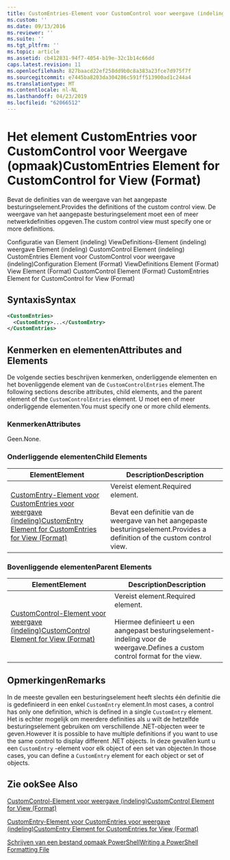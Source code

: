 ```yaml
---
title: CustomEntries-Element voor CustomControl voor weergave (indeling) | Microsoft Docs
ms.custom: ''
ms.date: 09/13/2016
ms.reviewer: ''
ms.suite: ''
ms.tgt_pltfrm: ''
ms.topic: article
ms.assetid: cb412831-94f7-4054-b19e-32c1b14c66dd
caps.latest.revision: 11
ms.openlocfilehash: 827baacd22ef258dd9b0c8a383a23fce7d975f7f
ms.sourcegitcommit: e7445ba8203da304286c591ff513900ad1c244a4
ms.translationtype: MT
ms.contentlocale: nl-NL
ms.lasthandoff: 04/23/2019
ms.locfileid: "62066512"
---
```

# <a name="customentries-element-for-customcontrol-for-view-format"></a><span data-ttu-id="1507f-102">Het element CustomEntries voor CustomControl voor Weergave (opmaak)</span><span class="sxs-lookup"><span data-stu-id="1507f-102">CustomEntries Element for CustomControl for View (Format)</span></span>

<span data-ttu-id="1507f-103">Bevat de definities van de weergave van het aangepaste besturingselement.</span><span class="sxs-lookup"><span data-stu-id="1507f-103">Provides the definitions of the custom control view.</span></span> <span data-ttu-id="1507f-104">De weergave van het aangepaste besturingselement moet een of meer netwerkdefinities opgeven.</span><span class="sxs-lookup"><span data-stu-id="1507f-104">The custom control view must specify one or more definitions.</span></span>

<span data-ttu-id="1507f-105">Configuratie van Element (indeling) ViewDefinitions-Element (indeling) weergave Element (indeling) CustomControl Element (indeling) CustomEntries Element voor CustomControl voor weergave (indeling)</span><span class="sxs-lookup"><span data-stu-id="1507f-105">Configuration Element (Format) ViewDefinitions Element (Format) View Element (Format) CustomControl Element (Format) CustomEntries Element for CustomControl for View (Format)</span></span>

## <a name="syntax"></a><span data-ttu-id="1507f-106">Syntaxis</span><span class="sxs-lookup"><span data-stu-id="1507f-106">Syntax</span></span>

```xml
<CustomEntries>
  <CustomEntry>...</CustomEntry>
</CustomEntries>
```

## <a name="attributes-and-elements"></a><span data-ttu-id="1507f-107">Kenmerken en elementen</span><span class="sxs-lookup"><span data-stu-id="1507f-107">Attributes and Elements</span></span>

<span data-ttu-id="1507f-108">De volgende secties beschrijven kenmerken, onderliggende elementen en het bovenliggende element van de `CustomControlEntries` element.</span><span class="sxs-lookup"><span data-stu-id="1507f-108">The following sections describe attributes, child elements, and the parent element of the `CustomControlEntries` element.</span></span> <span data-ttu-id="1507f-109">U moet een of meer onderliggende elementen.</span><span class="sxs-lookup"><span data-stu-id="1507f-109">You must specify one or more child elements.</span></span>

### <a name="attributes"></a><span data-ttu-id="1507f-110">Kenmerken</span><span class="sxs-lookup"><span data-stu-id="1507f-110">Attributes</span></span>

<span data-ttu-id="1507f-111">Geen.</span><span class="sxs-lookup"><span data-stu-id="1507f-111">None.</span></span>

### <a name="child-elements"></a><span data-ttu-id="1507f-112">Onderliggende elementen</span><span class="sxs-lookup"><span data-stu-id="1507f-112">Child Elements</span></span>

|<span data-ttu-id="1507f-113">Element</span><span class="sxs-lookup"><span data-stu-id="1507f-113">Element</span></span>|<span data-ttu-id="1507f-114">Description</span><span class="sxs-lookup"><span data-stu-id="1507f-114">Description</span></span>|
|-------------|-----------------|
|[<span data-ttu-id="1507f-115">CustomEntry-Element voor CustomEntries voor weergave (indeling)</span><span class="sxs-lookup"><span data-stu-id="1507f-115">CustomEntry Element for CustomEntries for View (Format)</span></span>](./customentry-element-for-customentries-for-customcontrol-for-view-format.md)|<span data-ttu-id="1507f-116">Vereist element.</span><span class="sxs-lookup"><span data-stu-id="1507f-116">Required element.</span></span><br /><br /> <span data-ttu-id="1507f-117">Bevat een definitie van de weergave van het aangepaste besturingselement.</span><span class="sxs-lookup"><span data-stu-id="1507f-117">Provides a definition of the custom control view.</span></span>|

### <a name="parent-elements"></a><span data-ttu-id="1507f-118">Bovenliggende elementen</span><span class="sxs-lookup"><span data-stu-id="1507f-118">Parent Elements</span></span>

|<span data-ttu-id="1507f-119">Element</span><span class="sxs-lookup"><span data-stu-id="1507f-119">Element</span></span>|<span data-ttu-id="1507f-120">Description</span><span class="sxs-lookup"><span data-stu-id="1507f-120">Description</span></span>|
|-------------|-----------------|
|[<span data-ttu-id="1507f-121">CustomControl-Element voor weergave (indeling)</span><span class="sxs-lookup"><span data-stu-id="1507f-121">CustomControl Element for View (Format)</span></span>](./customcontrol-element-for-view-format.md)|<span data-ttu-id="1507f-122">Vereist element.</span><span class="sxs-lookup"><span data-stu-id="1507f-122">Required element.</span></span><br /><br /> <span data-ttu-id="1507f-123">Hiermee definieert u een aangepast besturingselement-indeling voor de weergave.</span><span class="sxs-lookup"><span data-stu-id="1507f-123">Defines a custom control format for the view.</span></span>|

## <a name="remarks"></a><span data-ttu-id="1507f-124">Opmerkingen</span><span class="sxs-lookup"><span data-stu-id="1507f-124">Remarks</span></span>

<span data-ttu-id="1507f-125">In de meeste gevallen een besturingselement heeft slechts één definitie die is gedefinieerd in een enkel `CustomEntry` element.</span><span class="sxs-lookup"><span data-stu-id="1507f-125">In most cases, a control has only one definition, which is defined in a single `CustomEntry` element.</span></span> <span data-ttu-id="1507f-126">Het is echter mogelijk om meerdere definities als u wilt de hetzelfde besturingselement gebruiken om verschillende .NET-objecten weer te geven.</span><span class="sxs-lookup"><span data-stu-id="1507f-126">However it is possible to have multiple definitions if you want to use the same control to display different .NET objects.</span></span> <span data-ttu-id="1507f-127">In deze gevallen kunt u een `CustomEntry` -element voor elk object of een set van objecten.</span><span class="sxs-lookup"><span data-stu-id="1507f-127">In those cases, you can define a `CustomEntry` element for each object or set of objects.</span></span>

## <a name="see-also"></a><span data-ttu-id="1507f-128">Zie ook</span><span class="sxs-lookup"><span data-stu-id="1507f-128">See Also</span></span>

[<span data-ttu-id="1507f-129">CustomControl-Element voor weergave (indeling)</span><span class="sxs-lookup"><span data-stu-id="1507f-129">CustomControl Element for View (Format)</span></span>](./customcontrol-element-for-view-format.md)

[<span data-ttu-id="1507f-130">CustomEntry-Element voor CustomEntries voor weergave (indeling)</span><span class="sxs-lookup"><span data-stu-id="1507f-130">CustomEntry Element for CustomEntries for View (Format)</span></span>](./customentry-element-for-customentries-for-customcontrol-for-view-format.md)

[<span data-ttu-id="1507f-131">Schrijven van een bestand opmaak PowerShell</span><span class="sxs-lookup"><span data-stu-id="1507f-131">Writing a PowerShell Formatting File</span></span>](./writing-a-powershell-formatting-file.md)
